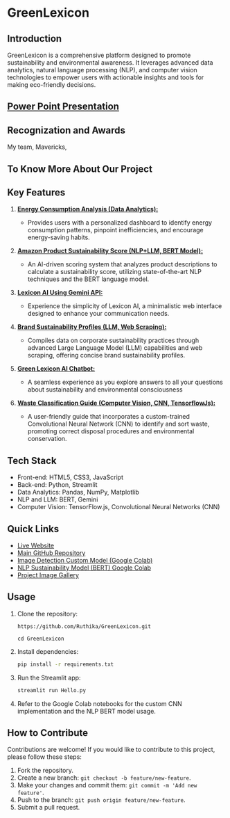 # GreenLexicon

## Introduction

GreenLexicon is a comprehensive platform designed to promote sustainability and environmental awareness. It leverages advanced data analytics, natural language processing (NLP), and computer vision technologies to empower users with actionable insights and tools for making eco-friendly decisions.

## [Power Point Presentation](https://docs.google.com/presentation/d/1D0pjO6HqTgpijJablJLPavPj83ef0WSP/edit?usp=sharing&ouid=115204430181103761560&rtpof=true&sd=true)

## Recognization and Awards

My team, Mavericks, 
## To Know More About Our Project

## Key Features

1. **[Energy Consumption Analysis (Data Analytics):](https://github.com/GunaPalanivel/energyanalyzer.git)**

   - Provides users with a personalized dashboard to identify energy consumption patterns, pinpoint inefficiencies, and encourage energy-saving habits.

2. **[Amazon Product Sustainability Score (NLP+LLM, BERT Model):](https://github.com/GunaPalanivel/sustainablescore.git)**

   - An AI-driven scoring system that analyzes product descriptions to calculate a sustainability score, utilizing state-of-the-art NLP techniques and the BERT language model.

3. **[Lexicon AI Using Gemini API:](https://github.com/GunaPalanivel/Lexicon-AI.git)**

   - Experience the simplicity of Lexicon AI, a minimalistic web interface designed to enhance your communication needs.

4. **[Brand Sustainability Profiles (LLM, Web Scraping):](https://github.com/GunaPalanivel/sustainablebrands.git)**

   - Compiles data on corporate sustainability practices through advanced Large Language Model (LLM) capabilities and web scraping, offering concise brand sustainability profiles.

5. **[Green Lexicon AI Chatbot:](https://github.com/GunaPalanivel/GreenLexicon-Chat-Bot.git)**

   - A seamless experience as you explore answers to all your questions about sustainability and environmental consciousness

6. **[Waste Classification Guide (Computer Vision, CNN, TensorflowJs):](https://github.com/GunaPalanivel/gitpod.git)**
   - A user-friendly guide that incorporates a custom-trained Convolutional Neural Network (CNN) to identify and sort waste, promoting correct disposal procedures and environmental conservation.

## Tech Stack

- Front-end: HTML5, CSS3, JavaScript
- Back-end: Python, Streamlit
- Data Analytics: Pandas, NumPy, Matplotlib
- NLP and LLM: BERT, Gemini
- Computer Vision: TensorFlow.js, Convolutional Neural Networks (CNN)

## Quick Links

- [Live Website](https://green-lexicon.vercel.app/)
- [Main GitHub Repository](https://github.com/Ruthika/GreenLexicon.git)
- [Image Detection Custom Model (Google Colab)]()
- [NLP Sustainability Model (BERT) Google Colab]()
- [Project Image Gallery](https://green-lexicon-image-gallery.vercel.app/)

## Usage

1. Clone the repository:
   ```shell
   https://github.com/Ruthika/GreenLexicon.git
   ```
   ```shell
   cd GreenLexicon
   ```
2. Install dependencies:
   ```bash
   pip install -r requirements.txt
   ```
3. Run the Streamlit app:
   ```bash
   streamlit run Hello.py
   ```
4. Refer to the Google Colab notebooks for the custom CNN implementation and the NLP BERT model usage.

## How to Contribute

Contributions are welcome! If you would like to contribute to this project, please follow these steps:

1. Fork the repository.
2. Create a new branch: `git checkout -b feature/new-feature`.
3. Make your changes and commit them: `git commit -m 'Add new feature'`.
4. Push to the branch: `git push origin feature/new-feature`.
5. Submit a pull request.


